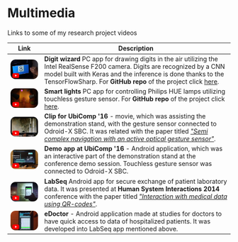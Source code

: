 # Multimedia
Links to some of my research project videos

| Link | Description |
| --- | --- |
| [![Foo](./img/DigWiz.png)](https://www.youtube.com/watch?v=Jj1jtxOkz2A&list=PL7O2QC3VBSZ2cHDJ8h-QumI3nmG9e7iEM&index=3) | **Digit wizard** PC app for drawing digits in the air utilizing the Intel RealSense F200 camera. Digits are recognized by a CNN model built with Keras and the inference is done thanks to the TensorFlowSharp. For **GitHub repo** of the project click [here](https://github.com/ChrisQlasty/DigitWizard). |
| [<img src="./img/Lamps.png" width="200">](https://www.youtube.com/watch?v=f_GUODe9qrs&index=4&list=PL7O2QC3VBSZ2cHDJ8h-QumI3nmG9e7iEM) | **Smart lights** PC app for controlling Philips HUE lamps utilizing touchless gesture sensor. For **GitHub repo** of the project click [here](https://github.com/ChrisQlasty/RideTheLamps). |
| [<img src="./img/UbiC.png">](http://www.e-glasses.net/presentations/eGlasses_Ubicomp_2016.mp4) | **Clip for UbiComp '16** - movie, which was assisting the demonstration stand, with the gesture sensor connected to Odroid-X SBC. It was related with the paper titled _["Semi complex navigation with an active optical gesture sensor"](https://dl.acm.org/citation.cfm?id=2971375)_. |
| [<img src="./img/And.png">](https://www.youtube.com/watch?v=D3uahCiqnUo&list=PL7O2QC3VBSZ2cHDJ8h-QumI3nmG9e7iEM&t=0s&index=6) | **Demo app at UbiComp '16** - Android application, which was an interactive part of the demonstration stand at the conference demo session. Touchless gesture sensor was connected to Odroid-X SBC.|
| [<img src="./img/qrCodes.png">](https://www.youtube.com/watch?v=I4PircXlp2I&list=PL7O2QC3VBSZ2cHDJ8h-QumI3nmG9e7iEM&index=1) | **LabSeq** Android app for secure exchange of patient laboratory data. It was presented at **Human System Interactions 2014** conference with the paper titled _["Interaction with medical data using QR-codes"](https://ieeexplore.ieee.org/abstract/document/6860471)_. |
| [<img src="./img/eDoc.png">](https://www.youtube.com/watch?v=WXtrWYJs6Lk&list=PL7O2QC3VBSZ2cHDJ8h-QumI3nmG9e7iEM&index=2) | **eDoctor** - Android application made at studies for doctors to have quick access to data of hospitalized patients. It was developed into LabSeq app mentioned above. |
